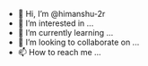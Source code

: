 - 👋 Hi, I’m @himanshu-2r
- 👀 I’m interested in ...
- 🌱 I’m currently learning ...
- 💞️ I’m looking to collaborate on ...
- 📫 How to reach me ...

<!---
himanshu-2r/himanshu-2r is a ✨ special ✨ repository because its `README.md` (this file) appears on your GitHub profile.
You can click the Preview link to take a look at your changes.
--->
